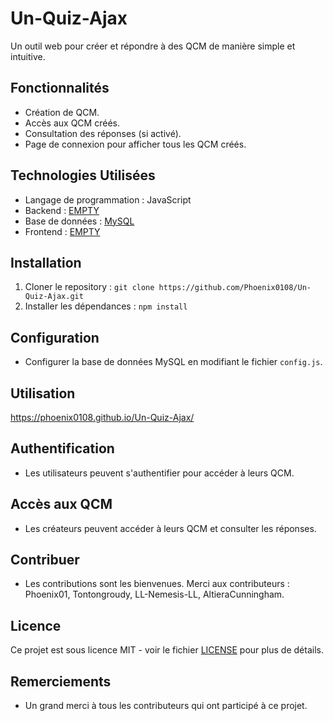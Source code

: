 # Un-Quiz-Ajax

Un outil web pour créer et répondre à des QCM de manière simple et intuitive.

## Fonctionnalités

- Création de QCM.
- Accès aux QCM créés.
- Consultation des réponses (si activé).
- Page de connexion pour afficher tous les QCM créés.

## Technologies Utilisées

- Langage de programmation : JavaScript
- Backend : [EMPTY](https://exemple-du-backend.com/)
- Base de données : [MySQL](https://www.mysql.com/)
- Frontend : [EMPTY](https://exemple-du-frontend.com/)

## Installation

1. Cloner le repository : `git clone https://github.com/Phoenix0108/Un-Quiz-Ajax.git`
2. Installer les dépendances : `npm install`

## Configuration

- Configurer la base de données MySQL en modifiant le fichier `config.js`.

## Utilisation

https://phoenix0108.github.io/Un-Quiz-Ajax/

## Authentification

- Les utilisateurs peuvent s'authentifier pour accéder à leurs QCM.

## Accès aux QCM

- Les créateurs peuvent accéder à leurs QCM et consulter les réponses.

## Contribuer

- Les contributions sont les bienvenues. Merci aux contributeurs : Phoenix01, Tontongroudy, LL-Nemesis-LL, AltieraCunningham.

## Licence

Ce projet est sous licence MIT - voir le fichier [LICENSE](LICENSE) pour plus de détails.

## Remerciements

- Un grand merci à tous les contributeurs qui ont participé à ce projet.
